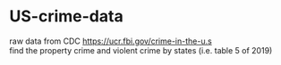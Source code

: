 # US-crime-data
raw data from CDC
https://ucr.fbi.gov/crime-in-the-u.s  
find the property crime and violent crime by states (i.e. table 5 of 2019)
